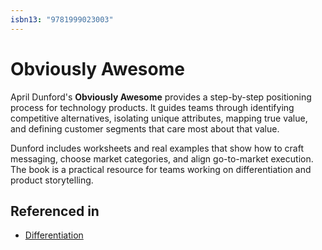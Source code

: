 ```yaml
---
isbn13: "9781999023003"
---
```


# Obviously Awesome

April Dunford's **Obviously Awesome** provides a step-by-step positioning process for technology products. It guides teams through identifying competitive alternatives, isolating unique attributes, mapping true value, and defining customer segments that care most about that value.

Dunford includes worksheets and real examples that show how to craft messaging, choose market categories, and align go-to-market execution. The book is a practical resource for teams working on differentiation and product storytelling.

## Referenced in

- [Differentiation](/strategies/markets/differentiation)
